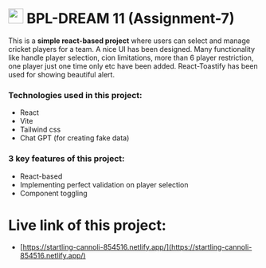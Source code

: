 # <img width="30px" src="assets/logo.png"/> BPL-DREAM 11 (Assignment-7)

This is a **simple react-based project** where users can select and manage cricket players for a team. A nice UI has been designed. Many functionality like handle player selection, cion limitations, more than 6 player restriction, one player just one time only etc have been added. React-Toastify has been used for showing beautiful alert.

### Technologies used in this project:

- React
- Vite
- Tailwind css
- Chat GPT (for creating fake data)

### 3 key features of this project:

- React-based
- Implementing perfect validation on player selection
- Component toggling

# Live link of this project:

- [https://startling-cannoli-854516.netlify.app/](https://startling-cannoli-854516.netlify.app/)
